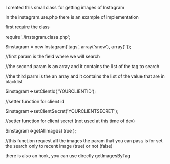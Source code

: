 I created this small class for getting images of Instagram

In the instagram.use.php there is an example of implementation

first require the class

require './instagram.class.php';


$instagram = new Instagram('tags', array('snow'), array(''));


//first param is the field where we will search


//the second param is an array and it contains the list of the tag to search 


//the third parm is the an array and it contains the list of the value that are in blacklist


$instagram->setClientId('YOURCLIENTID');


//setter function for client id


$instagram->setClientSecret('YOURCLIENTSECRET');


//setter function for client secret (not used at this time of dev)


$instagram->getAllImages( true );


//this function request all the images the param that you can pass is for set the search only to recent image (true) or not (false)


there is also an hook, you can use directly getImagesByTag